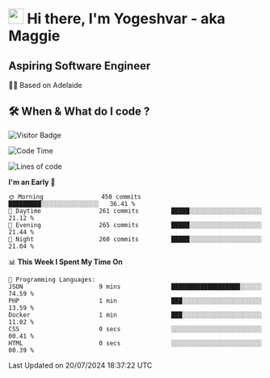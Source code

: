 <h1><img src="https://emojis.slackmojis.com/emojis/images/1531849430/4246/blob-sunglasses.gif?1531849430" width="30"/> Hi there, I'm Yogeshvar - aka Maggie</h1>

## Aspiring Software Engineer
🏂🏻  Based on Adelaide 

## 🛠 When & What do I code ?  

![Visitor Badge](https://visitor-badge.feriirawann.repl.co?username=yogeshvar&repo=yogeshvar&label=Visitors&style=plastic&color=%23457BFF&contentType=svg)

<!--START_SECTION:waka-->
![Code Time](http://img.shields.io/badge/Code%20Time-2%2C909%20hrs%2037%20mins-blue)

![Lines of code](https://img.shields.io/badge/From%20Hello%20World%20I%27ve%20Written-4.2%20million%20lines%20of%20code-blue)

**I'm an Early 🐤** 

```text
🌞 Morning                450 commits         █████████░░░░░░░░░░░░░░░░   36.41 % 
🌆 Daytime                261 commits         █████░░░░░░░░░░░░░░░░░░░░   21.12 % 
🌃 Evening                265 commits         █████░░░░░░░░░░░░░░░░░░░░   21.44 % 
🌙 Night                  260 commits         █████░░░░░░░░░░░░░░░░░░░░   21.04 % 
```


📊 **This Week I Spent My Time On** 

```text
💬 Programming Languages: 
JSON                     9 mins              ███████████████████░░░░░░   74.59 % 
PHP                      1 min               ███░░░░░░░░░░░░░░░░░░░░░░   13.59 % 
Docker                   1 min               ███░░░░░░░░░░░░░░░░░░░░░░   11.02 % 
CSS                      0 secs              ░░░░░░░░░░░░░░░░░░░░░░░░░   00.41 % 
HTML                     0 secs              ░░░░░░░░░░░░░░░░░░░░░░░░░   00.39 % 
```


 Last Updated on 20/07/2024 18:37:22 UTC
<!--END_SECTION:waka-->
